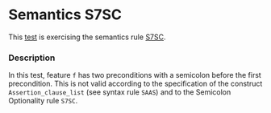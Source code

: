 # Semantics S7SC

This [test](.) is exercising the semantics rule [S7SC](../Readme.md).

### Description

In this test, feature `f` has two preconditions with a semicolon before the first precondition. This is not valid according to the specification of the construct `Assertion_clause_list` (see syntax rule `SAAS`) and to the Semicolon Optionality rule `S7SC`.
